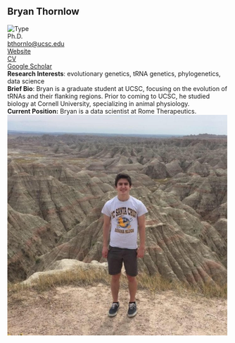 ## Bryan Thornlow  
![Type](https://img.shields.io/badge/FileType-.newick-purple)  
Ph.D.   
bthornlo@ucsc.edu  
[Website](https://users.soe.ucsc.edu/~bpt26/)  
[CV](https://users.soe.ucsc.edu/~bpt26/thornlow_CV.pdf)  
[Google Scholar](https://scholar.google.com/citations?user=-mjgRsgAAAAJ&hl=en&oi=ao)  
**Research Interests**: evolutionary genetics, tRNA genetics, phylogenetics, data science  
**Brief Bio**: Bryan is a graduate student at UCSC, focusing on the evolution of tRNAs and their flanking regions. Prior to coming to UCSC, he studied biology at Cornell University, specializing in animal physiology.  
**Current Position:** Bryan is a data scientist at Rome Therapeutics.
<img src='bryan.jpg' alt='bryan' width='500'/>
